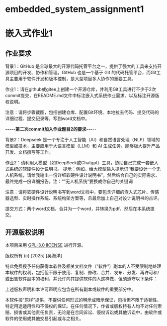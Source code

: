 # embedded_system_assignment1
# 嵌入式作业1

## 作业要求

背景1：GitHub 是全球最大的开源代码托管平台之一，提供了强大的工具来支持开源项目的开发、协作和管理。GitHub 也是一个基于 Git 的代码托管平台，而Git工具主要用于软件开发和版本控制，是大型项目多人协作的重要工具。

作业1：请在github或gitee上创建一个开源仓库，并利用Git工具进行不少于2次commit提交，在README.md文件中标注嵌入式系统作业需求、以及标注开源版权说明。

注意：请将步骤截图，包括创建仓库、配置Git环境、本地拉去代码、提交代码的详细过程、提交记录等，写到word文档中。

**-----第二次commit加入作业题目2的要求---**--

背景2：Deepseek 是一个专注于人工智能（AI）和自然语言处理（NLP）领域的模型或技术，主要应用于大语言模型（LLM）和 AI 生成任务。能够极大提升产品开发、文档撰写等工作。

作业2：请利用大模型（如DeepSeek或Chatgpt）工具，协助自己完成一套嵌入式系统的软硬件设计说明书。
提示：例如，给大模型输入提示词“我要设计一个无人机系统，请给我输出一份详细软硬件设计说明书”，然后结合自己的实际需求，最终完成一份详细报告。注：“”无人机系统”要换成你自己的关键词

注意：请将软硬件设计说明书写到word文档中，要包含详细的嵌入式芯片、传感器选型、实时操作系统、系统构架方案等，且最后加上自己对设计说明书的点评。



提交方式：两个word文档，合并为一个word，并转换为pdf，然后在本系统提交。

## 开源版权说明
本项目采用 [GPL-3.0 lICENSE](https://github.com/lambbear/embedded_system_assignment1?tab=GPL-3.0-1-ov-file#) 进行开源。

版权所有 (c) [2025] [吴海洋]

特此免费授予任何获得本软件及相关文档文件（“软件”）副本的人不受限制地处理本软件的权利，包括但不限于使用、复制、修改、合并、发布、分发、再许可和/或出售软件副本的权利，并允许向其提供软件的人这样做，但须遵守以下条件：

上述版权声明和本许可声明应包含在所有副本或软件的重要部分中。

本软件按“原样”提供，不提供任何形式的明示或暗示保证，包括但不限于适销性、特定用途适用性和不侵权的保证。在任何情况下，作者或版权持有人均不对任何索赔、损害或其他责任负责，无论是在合同诉讼、侵权诉讼或其他诉讼中，由软件或软件的使用或其他交易引起或与之相关。
